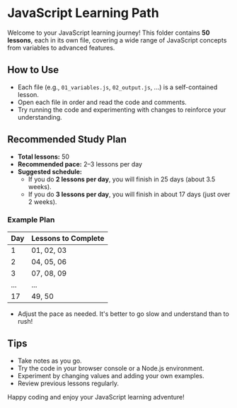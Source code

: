 # JavaScript Learning Path

Welcome to your JavaScript learning journey! This folder contains **50 lessons**, each in its own file, covering a wide range of JavaScript concepts from variables to advanced features.

## How to Use
- Each file (e.g., `01_variables.js`, `02_output.js`, ...) is a self-contained lesson.
- Open each file in order and read the code and comments.
- Try running the code and experimenting with changes to reinforce your understanding.

## Recommended Study Plan
- **Total lessons:** 50
- **Recommended pace:** 2–3 lessons per day
- **Suggested schedule:**
  - If you do **2 lessons per day**, you will finish in 25 days (about 3.5 weeks).
  - If you do **3 lessons per day**, you will finish in about 17 days (just over 2 weeks).

### Example Plan
| Day | Lessons to Complete |
|-----|--------------------|
| 1   | 01, 02, 03         |
| 2   | 04, 05, 06         |
| 3   | 07, 08, 09         |
| ... | ...                |
| 17  | 49, 50             |

- Adjust the pace as needed. It's better to go slow and understand than to rush!

## Tips
- Take notes as you go.
- Try the code in your browser console or a Node.js environment.
- Experiment by changing values and adding your own examples.
- Review previous lessons regularly.

Happy coding and enjoy your JavaScript learning adventure!
